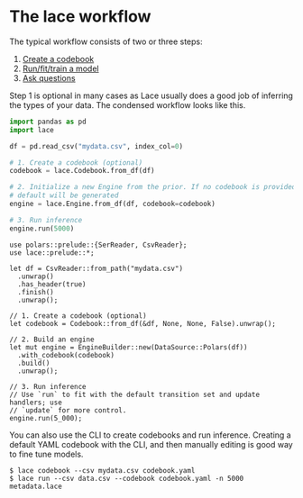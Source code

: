 # The lace workflow

The typical workflow consists of two or three steps:

1. [Create a codebook](codebook.md)
2. [Run/fit/train a model](model.md)
3. [Ask questions](analysis.md)

Step 1 is optional in many cases as Lace usually does a good job of inferring
the types of your data. The condensed workflow looks like this.

<div class=tabbed-blocks>

```python
import pandas as pd
import lace

df = pd.read_csv("mydata.csv", index_col=0)

# 1. Create a codebook (optional)
codebook = lace.Codebook.from_df(df)

# 2. Initialize a new Engine from the prior. If no codebook is provided, a
# default will be generated
engine = lace.Engine.from_df(df, codebook=codebook)

# 3. Run inference
engine.run(5000)
```

```rust,noplayground
use polars::prelude::{SerReader, CsvReader};
use lace::prelude::*;

let df = CsvReader::from_path("mydata.csv")
  .unwrap()
  .has_header(true)
  .finish()
  .unwrap();

// 1. Create a codebook (optional)
let codebook = Codebook::from_df(&df, None, None, False).unwrap();

// 2. Build an engine
let mut engine = EngineBuilder::new(DataSource::Polars(df))
  .with_codebook(codebook)
  .build()
  .unwrap();

// 3. Run inference
// Use `run` to fit with the default transition set and update handlers; use
// `update` for more control.
engine.run(5_000);
```

</div>

You can also use the CLI to create codebooks and run inference. Creating a default YAML codebook with the CLI, and then manually editing is good way to fine tune models.

```console
$ lace codebook --csv mydata.csv codebook.yaml
$ lace run --csv data.csv --codebook codebook.yaml -n 5000 metadata.lace
```
